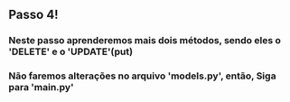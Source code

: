 ## Passo 4!

### Neste passo aprenderemos mais dois métodos, sendo eles o 'DELETE' e o 'UPDATE'(put)

### Não faremos alterações no arquivo 'models.py', então, Siga para 'main.py'